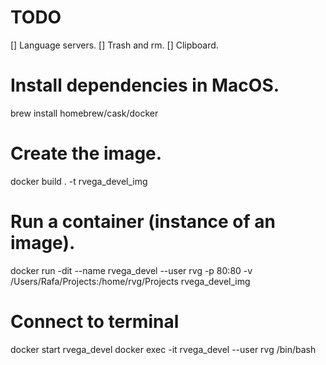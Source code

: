 # TODO

[] Language servers.
[] Trash and rm.
[] Clipboard.



# Install dependencies in MacOS.

brew install homebrew/cask/docker


# Create the image.

docker build . -t rvega_devel_img


# Run a container (instance of an image).

docker run -dit --name rvega_devel --user rvg -p 80:80 -v /Users/Rafa/Projects:/home/rvg/Projects rvega_devel_img

# Connect to terminal

docker start rvega_devel
docker exec -it rvega_devel --user rvg /bin/bash





<!-- `docker pull archlinux:latest`  // Get an image from the docker repos. -->
<!-- `docker run -dit --name my_arch_container -p 80:80 -v [PATH IN HOST MACHINE]:[PATH IN GUEST CONTAINER] archlinux:latest`  // Create a container by running the image. --> 
<!-- `docker start my_arch_container`  // Run the container. -->
<!-- `docker exec -it my_arch_container /bin/bash` //Run a terminal in the container. -->

<!-- If you want to start from a custom image, you need to create a Dockerfile. --> 
